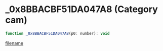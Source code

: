 # _0x8BBACBF51DA047A8 (Category cam)

```js
function _0x8BBACBF51DA047A8(p0: number): void
```

[filename](_0x8BBACBF51DA047A8_m.md ':include')